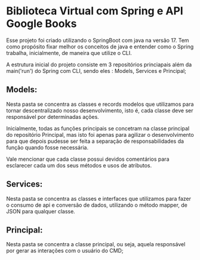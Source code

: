 # Biblioteca Virtual com Spring e API Google Books
Esse projeto foi criado utilizando o SpringBoot com java na versão 17. Tem como propósito fixar melhor os conceitos de java e entender como o Spring trabalha, inicialmente, de maneira que utilize o CLI.

A estrutura inicial do projeto consiste em 3 repositórios princiapais além da main('run') do Spring com CLI, sendo eles : Models, Services e Principal;

## Models:
Nesta pasta se concentra as classes e records modelos que utilizamos para tornar descentralizado nosso desenvolvimento, isto é, cada classe deve ser responsável por determinadas ações.

Inicialmente, todas as funções principais se concetram na classe principal do repositório Principal, mas isto foi apenas para agilizar o desenvolvimento para que depois pudesse ser feita a separação de responsabilidades da função quando fosse necessária.

Vale mencionar que cada classe possui devidos comentários para esclarecer cada um dos seus métodos e usos de atributos.

## Services:
Nesta pasta se concentra as classes e interfaces que utilizamos para fazer o consumo de api e conversão de dados, utilizando o método mapper, de JSON para qualquer classe.

## Principal:
Nesta pasta se concentra a classe principal, ou seja, aquela responsável por gerar as interações com o usuário do CMD;
